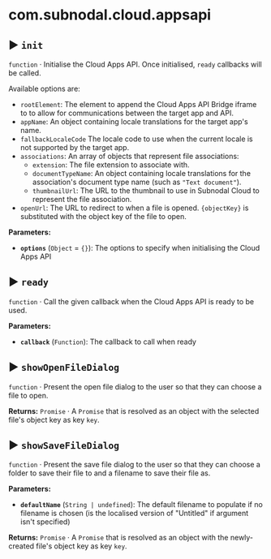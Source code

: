 # com.subnodal.cloud.appsapi
## ▶️ `init`
`function` · Initialise the Cloud Apps API. Once initialised, `ready` callbacks will be called.


Available options are:
* `rootElement`: The element to append the Cloud Apps API Bridge
  iframe to to allow for communications between the target app and
  API.
* `appName`: An object containing locale translations for the target
  app's name.
* `fallbackLocaleCode` The locale code to use when the current
  locale is not supported by the target app.
* `associations`: An array of objects that represent file
  associations:
  - `extension`: The file extension to associate with.
  - `documentTypeName`: An object containing locale translations for
    the association's document type name (such as
    `"Text document"`).
  - `thumbnailUrl`: The URL to the thumbnail to use in Subnodal
    Cloud to represent the file association.
* `openUrl`: The URL to redirect to when a file is opened.
  `{objectKey}` is substituted with the object key of the file to
  open.

**Parameters:**
* **`options`** (`Object` = `{}`): The options to specify when initialising the Cloud Apps API

## ▶️ `ready`
`function` · Call the given callback when the Cloud Apps API is ready to be used.

**Parameters:**
* **`callback`** (`Function`): The callback to call when ready

## ▶️ `showOpenFileDialog`
`function` · Present the open file dialog to the user so that they can choose a file to open.

**Returns:** `Promise` · A `Promise` that is resolved as an object with the selected file's object key as key `key`.

## ▶️ `showSaveFileDialog`
`function` · Present the save file dialog to the user so that they can choose a folder to save their file to and a filename to save their file as.

**Parameters:**
* **`defaultName`** (`String | undefined`): The default filename to populate if no filename is chosen (is the localised version of "Untitled" if argument isn't specified)

**Returns:** `Promise` · A `Promise` that is resolved as an object with the newly-created file's object key as key `key`.